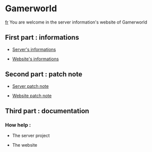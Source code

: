 # Gamerworld                    
[fr](./fr/README.md)
You are welcome in the server information's website of  Gamerworld

## First part : informations

 - [Server's informations](./en/infos/serverinfo)

 - [Website's informations](./en/infos/websiteinfo)

## Second part : patch note

 - [Server patch note](./en/patch/serverpatch)

 - [Website patch note](./en/patch/webpatch)

## Third part : documentation

### How help :
 - The server project

 - The website
